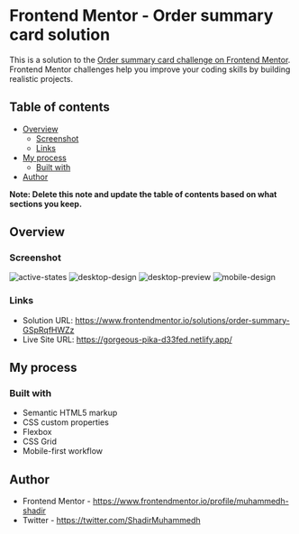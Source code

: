 # Frontend Mentor - Order summary card solution

This is a solution to the [Order summary card challenge on Frontend Mentor](https://www.frontendmentor.io/challenges/order-summary-component-QlPmajDUj). Frontend Mentor challenges help you improve your coding skills by building realistic projects. 

## Table of contents

- [Overview](#overview)
  - [Screenshot](#screenshot)
  - [Links](#links)
- [My process](#my-process)
  - [Built with](#built-with)
- [Author](#author)


**Note: Delete this note and update the table of contents based on what sections you keep.**

## Overview



### Screenshot

![active-states](https://user-images.githubusercontent.com/109884517/218146799-4d5b9dce-2619-4d79-9b9f-98615cc58655.jpg)
![desktop-design](https://user-images.githubusercontent.com/109884517/218146826-85be6a0b-7d6d-4ac5-a816-86458138aca0.jpg)
![desktop-preview](https://user-images.githubusercontent.com/109884517/218146846-81db3f0d-843d-491c-803d-9e2dfb6dd437.jpg)
![mobile-design](https://user-images.githubusercontent.com/109884517/218146877-a9624f1f-232d-4ae8-ab3c-99606d82d534.jpg)




### Links

- Solution URL: https://www.frontendmentor.io/solutions/order-summary-GSpRqfHWZz
- Live Site URL: https://gorgeous-pika-d33fed.netlify.app/

## My process

### Built with

- Semantic HTML5 markup
- CSS custom properties
- Flexbox
- CSS Grid
- Mobile-first workflow


## Author

- Frontend Mentor - https://www.frontendmentor.io/profile/muhammedh-shadir
- Twitter - https://twitter.com/ShadirMuhammedh

